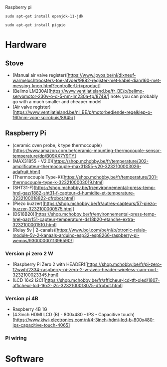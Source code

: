 

Raspberry pi

```
sudo apt-get install openjdk-11-jdk
```
```
sudo apt-get install pigpio
```

# Hardware

## Stove


- (Manual air valve register)[https://www.jpvos.be/nl/dixneuf-warmeluchtroosters-toe-afvoer/9882-register-met-kabel-diam160-met-messing-knop.html?controllerUri=product]
- (Belimo LM230A)[https://www.ventilatieland.be/fr_BE/p/belimo-servomotor-230v-o-d-5-nm-lm230a-tp/8749/] note: you can probably go with a much smaller and cheaper model
- (Air valve register)[https://www.ventilatieland.be/nl_BE/p/motorbediende-regelklep-o-160mm-voor-spirobuis/8945/]

## Raspberry Pi

- (ceramic oven probe, k type thermocouple)[https://www.amazon.com.be/ceramic-mounting-thermocouple-sensor-temperature/dp/B09XX7Y9TY]
- (MAX31855 - V2.0)[https://shop.mchobby.be/fr/temperature/302-amplificateur-thermocouple-max31855-v20-3232100003026-adafruit.html]
- (Thermocouple Type-K)[https://shop.mchobby.be/fr/temperature/301-thermocouple-type-k-3232100003019.html]
- (SHT31-F)[https://shop.mchobby.be/fr/environnemental-press-temp-hrel-gaz/1882-sht31-f-capteur-d-humidite-et-temperature-3232100018822-dfrobot.html]
- (Piezo buzzer)[https://shop.mchobby.be/fr/autres-capteurs/57-piezo-buzzer-3232100000575.html]
- (DS18B20)[https://shop.mchobby.be/fr/environnemental-press-temp-hrel-gaz/151-capteur-temperature-ds18b20-etanche-extra-3232100001510.html]
- (Relay 5v | 2-canals)[https://www.bol.com/be/nl/p/otronic-relais-module-5v-2-kanaals-arduino-esp32-esp8266-raspberry-pi-wemos/9300000011396590/]

### Version pi zero 2 W

- (Raspberry Pi Zero 2 with HEADER)[https://shop.mchobby.be/fr/pi-zero-12wwh/2334-raspberry-pi-zero-2-w-avec-header-wireless-cam-port-3232100023345.html]
- (LCD 16x2 I2C)[https://shop.mchobby.be/fr/afficheur-lcd-tft-oled/1807-afficheur-lcd-16x2-i2c-3232100018075-dfrobot.html]

### Version pi 4B

- Raspberry 4B 1G
- (4.3inch HDMI LCD (B) - 800x480 - IPS - Capacitive touch)[https://www.kiwi-electronics.com/nl/4-3inch-hdmi-lcd-b-800x480-ips-capacitive-touch-4065]



### Pi wiring

# Software

